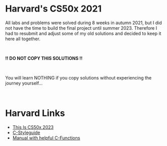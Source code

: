 # Harvard's CS50x 2021

All labs and problems were solved during 8 weeks in autumn 2021, but I did not have the time to build the final project until summer 2023. Therefore I had to resubmit and adjust some of my old solutions and decided to keep it here all together.

</br>

**!! DO NOT COPY THIS SOLUTIONS !!**

</br>

You will learn NOTHING if you copy solutions without experiencing the journey yourself...

</br>

# Harvard Links

-   [This Is CS50x 2023](https://cs50.harvard.edu/x/2023/)
-   [C-Styleguide](https://github.com/cs50/cs50.readthedocs.io/blob/main/style/c.md)
-   [Manual with helpful C-Functions](https://manual.cs50.io/)

